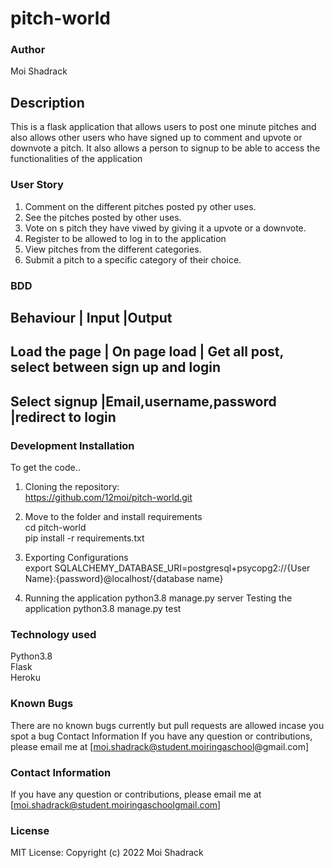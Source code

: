 # pitch-world
### Author
Moi Shadrack

## Description
This is a flask application that allows users to post one minute pitches and also allows other users who have signed up to comment and upvote or downvote a pitch. It also allows a person to signup to be able to access the functionalities of the application



### User Story
1. Comment on the different pitches posted py other uses.<br>
2. See the pitches posted by other uses.<br>
3. Vote on s pitch they have viwed by giving it a upvote or a downvote.<br>
4. Register to be allowed to log in to the application<br>
5. View pitches from the different categories.<br>
6. Submit a pitch to a specific category of their choice.

### BDD
Behaviour                 |   Input                              |Output
-------------------------------------------------------------------------------
Load the page             | On page load                         | Get all post, select between sign up and login
-------------------------------------------------------------------------------
Select signup             |Email,username,password               |redirect to login
-------------------------------------------------------------------------------


### Development Installation
To get the code.. <br>

1. Cloning the repository:<br>
https://github.com/12moi/pitch-world.git<br>

2. Move to the folder and install requirements <br>
cd  pitch-world<br>
pip install -r requirements.txt <br>

3. Exporting Configurations <br>
export SQLALCHEMY_DATABASE_URI=postgresql+psycopg2://{User Name}:{password}@localhost/{database name}

4. Running the application
python3.8 manage.py server
Testing the application
python3.8 manage.py test


### Technology used
Python3.8<br>
Flask<br>
Heroku

### Known Bugs
There are no known bugs currently but pull requests are allowed incase you spot a bug
Contact Information
If you have any question or contributions, please email me at [moi.shadrack@student.moiringaschool@gmail.com]


### Contact Information
If you have any question or contributions, please email me at [moi.shadrack@student.moiringaschoolgmail.com]


 ### License
MIT License:
Copyright (c) 2022 Moi Shadrack